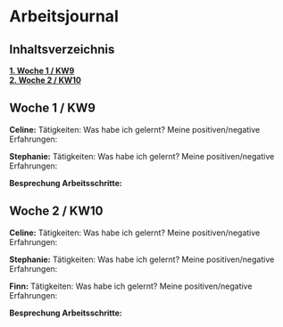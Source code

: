 # Arbeitsjournal

## Inhaltsverzeichnis
[**1. Woche 1 / KW9**](#anker)    
[**2. Woche 2 / KW10**](#anker1)  

<a name="anker"></a>
## Woche 1 / KW9 

**Celine:**
Tätigkeiten:
Was habe ich gelernt?
Meine positiven/negative Erfahrungen:


**Stephanie:** 
Tätigkeiten:
Was habe ich gelernt?
Meine positiven/negative Erfahrungen:

**Besprechung Arbeitsschritte:**


<a name="anker1"></a>
## Woche 2 / KW10
**Celine:**
Tätigkeiten:
Was habe ich gelernt?
Meine positiven/negative Erfahrungen:


**Stephanie:** 
Tätigkeiten:
Was habe ich gelernt?
Meine positiven/negative Erfahrungen:


**Finn:** 
Tätigkeiten:
Was habe ich gelernt?
Meine positiven/negative Erfahrungen:

**Besprechung Arbeitsschritte:**
